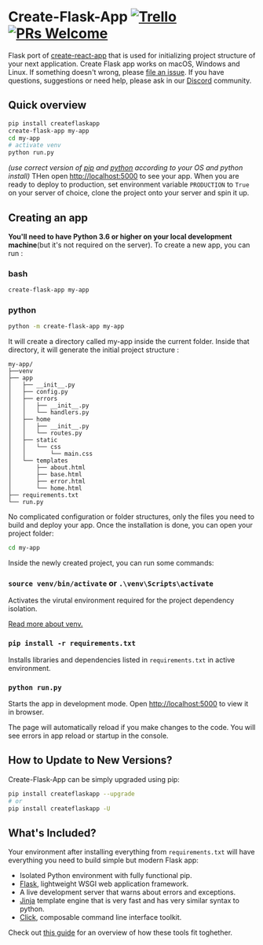 # Create-Flask-App [![Trello](https://img.shields.io/badge/Trello-Contact%20Us-blue)](https://trello.com/b/Ve14hIA0/create-flask-app) [![PRs Welcome](https://img.shields.io/badge/PRs-welcome-green.svg)](https://github.com/isakal/create-flask-app/pull/new/master)

Flask port of [create-react-app](https://facebook.github.io/create-react-app/) that is used for initializing project structure of your next application.
Create Flask app works on macOS, Windows and Linux.
If something doesn't wrong, please [file an issue](https://github.com/isakal/create-flask-app/issues/new).
If you have questions, suggestions or need help, please ask in our [Discord](https://discord.gg/qEnuyK) community.


## Quick overview 

```sh
pip install createflaskapp
create-flask-app my-app
cd my-app
# activate venv
python run.py
```
*(use correct version of [pip](https://pip.pypa.io/en/stable/) and [python](https://python.org/) according to your OS and python install)*
THen open [http://localhost:5000](http://localhost:5000) to see your app.
When you are ready to deploy to production, set environment variable `PRODUCTION` to  `True` on your server of choice, clone the project onto your server and spin it up.


[//]: <> (Put a gif here.)


## Creating an app

**You'll need to have Python 3.6 or higher on your local development machine**(but it's not required on the server).
To create a new app, you can run :

### bash
```sh
create-flask-app my-app 
```

### python
```sh
python -m create-flask-app my-app
```
It will create a directory called my-app inside the current folder.
Inside that directory, it will generate the initial project structure :
```
my-app/
├──venv
├── app
│   ├── __init__.py     
│   ├── config.py       
│   ├── errors
│   │   ├── __init__.py 
│   │   └── handlers.py 
│   ├── home
│   │   ├── __init__.py 
│   │   └── routes.py   
│   ├── static
│   │   └── css
│   │       └── main.css
│   └── templates     
│       ├── about.html
│       ├── base.html 
│       ├── error.html
│       └── home.html 
├── requirements.txt  
└── run.py
```

No complicated configuration or folder structures, only the files you need to build and deploy your app.
Once the installation is done, you can open your project folder:
```sh
cd my-app
```
Inside the newly created project, you can run some commands:

### `source venv/bin/activate` or `.\venv\Scripts\activate`
Activates the virutal environment required for the project dependency isolation.

[Read more about venv.](https://https://docs.python.org/3/library/venv.html)  

### `pip install -r requirements.txt`
Installs libraries and dependencies listed in `requirements.txt` in active environment.

### `python run.py`
Starts the app in development mode. 
Open [http://localhost:5000](http://localhost:5000) to view it in browser.

The page will automatically reload if you make changes to the code. 
You will see errors in app reload or startup in the console.


## How to Update to New Versions?

Create-Flask-App can be simply upgraded using pip:

```sh
pip install createflaskapp --upgrade
# or
pip install createflaskapp -U
```

## What's Included?

Your environment after installing everything from `requirements.txt` will have everything you need to build simple but modern Flask app:
- Isolated Python environment with fully functional pip.
- [Flask](https://www.palletsprojects.com/p/flask/), lightweight WSGI web application framework.
- A live development server that warns about errors and exceptions.
- [Jinja](https://jinja.palletsprojects.com/en/2.10.x/) template engine that is very fast and has very similar syntax to python.
- [Click](https://click.palletsprojects.com/en/7.x/), composable command line interface toolkit.

Check out [this guide](https://blog.miguelgrinberg.com/post/the-flask-mega-tutorial-part-i-hello-world) for an overview of how these tools fit toghether.